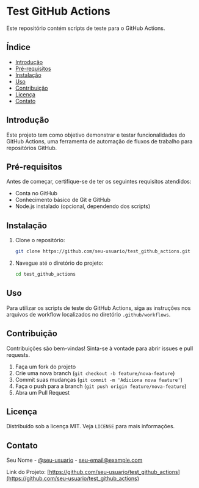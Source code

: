 # Test GitHub Actions

Este repositório contém scripts de teste para o GitHub Actions.

## Índice

- [Introdução](#introdução)
- [Pré-requisitos](#pré-requisitos)
- [Instalação](#instalação)
- [Uso](#uso)
- [Contribuição](#contribuição)
- [Licença](#licença)
- [Contato](#contato)

## Introdução

Este projeto tem como objetivo demonstrar e testar funcionalidades do GitHub Actions, uma ferramenta de automação de fluxos de trabalho para repositórios GitHub.

## Pré-requisitos

Antes de começar, certifique-se de ter os seguintes requisitos atendidos:

- Conta no GitHub
- Conhecimento básico de Git e GitHub
- Node.js instalado (opcional, dependendo dos scripts)

## Instalação

1. Clone o repositório:
    ```sh
    git clone https://github.com/seu-usuario/test_github_actions.git
    ```
2. Navegue até o diretório do projeto:
    ```sh
    cd test_github_actions
    ```

## Uso

Para utilizar os scripts de teste do GitHub Actions, siga as instruções nos arquivos de workflow localizados no diretório `.github/workflows`.

## Contribuição

Contribuições são bem-vindas! Sinta-se à vontade para abrir issues e pull requests.

1. Faça um fork do projeto
2. Crie uma nova branch (`git checkout -b feature/nova-feature`)
3. Commit suas mudanças (`git commit -m 'Adiciona nova feature'`)
4. Faça o push para a branch (`git push origin feature/nova-feature`)
5. Abra um Pull Request

## Licença

Distribuído sob a licença MIT. Veja `LICENSE` para mais informações.

## Contato

Seu Nome - [@seu-usuario](https://twitter.com/seu-usuario) - seu-email@example.com

Link do Projeto: [https://github.com/seu-usuario/test_github_actions](https://github.com/seu-usuario/test_github_actions)
